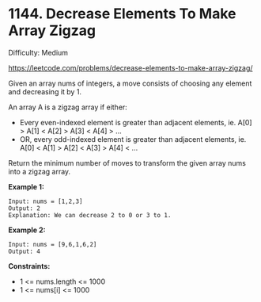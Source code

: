# 1144. Decrease Elements To Make Array Zigzag

Difficulty: Medium

https://leetcode.com/problems/decrease-elements-to-make-array-zigzag/

Given an array nums of integers, a move consists of choosing any element and decreasing it by 1.

An array A is a zigzag array if either:

* Every even-indexed element is greater than adjacent elements, ie. A[0] > A[1] < A[2] > A[3] < A[4] > ...
* OR, every odd-indexed element is greater than adjacent elements, ie. A[0] < A[1] > A[2] < A[3] > A[4] < ...

Return the minimum number of moves to transform the given array nums into a zigzag array.

**Example 1:**
```
Input: nums = [1,2,3]
Output: 2
Explanation: We can decrease 2 to 0 or 3 to 1.
```

**Example 2:**
```
Input: nums = [9,6,1,6,2]
Output: 4
```

**Constraints:**

* 1 <= nums.length <= 1000
* 1 <= nums[i] <= 1000
